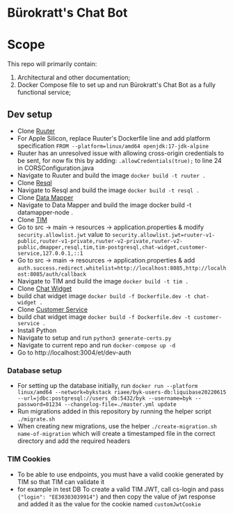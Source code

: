 # Bürokratt's Chat Bot

# Scope

This repo will primarily contain:

1. Architectural and other documentation;
2. Docker Compose file to set up and run Bürokratt's Chat Bot as a fully functional service;

## Dev setup

- Clone [Ruuter](https://github.com/buerokratt/Ruuter)
- For Apple Silicon, replace Ruuter's Dockerfile line and add platform specification `FROM --platform=linux/amd64 openjdk:17-jdk-alpine`
- Ruuter has an unresolved issue with allowing cross-origin credentials to be sent, for now fix this by adding:
  `.allowCredentials(true);` to line 24 in CORSConfiguration.java
- Navigate to Ruuter and build the image `docker build -t ruuter .`
- Clone [Resql](https://github.com/buerokratt/Resql)
- Navigate to Resql and build the image `docker build -t resql .`
- Clone [Data Mapper](https://github.com/buerokratt/DataMapper)
- Navigate to Data Mapper and build the image docker build -t datamapper-node .
- Clone [TIM](https://github.com/buerokratt/TIM)
- Go to src -> main -> resources -> application.properties & modify `security.allowlist.jwt` value to `security.allowlist.jwt=ruuter-v1-public,ruuter-v1-private,ruuter-v2-private,ruuter-v2-public,dmapper,resql,tim,tim-postgresql,chat-widget,customer-service,127.0.0.1,::1`
- Go to src -> main -> resources -> application.properties & add `auth.success.redirect.whitelist=http://localhost:8085,http://localhost:8085/auth/callback`
- Navigate to TIM and build the image `docker build -t tim .`
- Clone [Chat Widget](https://github.com/buerokratt/Chat-Widget)
- build chat widget image `docker build -f Dockerfile.dev -t chat-widget .`
- Clone [Customer Service](https://github.com/buerokratt/Customer-service)
- build chat widget image `docker build -f Dockerfile.dev -t customer-service .`
- Install Python
- Navigate to setup and run `python3 generate-certs.py`
- Navigate to current repo and run `docker-compose up -d`
- Go to http://localhost:3004/et/dev-auth

### Database setup

- For setting up the database initially, run
  `docker run --platform linux/amd64 --network=bykstack riaee/byk-users-db:liquibase20220615 --url=jdbc:postgresql://users_db:5432/byk --username=byk --password=01234 --changelog-file=./master.yml update`
- Run migrations added in this repository by running the helper script `./migrate.sh`
- When creating new migrations, use the helper `./create-migration.sh name-of-migration` which will create a timestamped file in the correct directory and add the required headers

### TIM Cookies

- To be able to use endpoints, you must have a valid cookie generated by TIM so that TIM can validate it
- for example in test DB To create a valid TIM JWT, call cs-login and pass `{"login": "EE30303039914"}` and then copy the value of jwt response and added it as the value for the cookie named `customJwtCookie`

